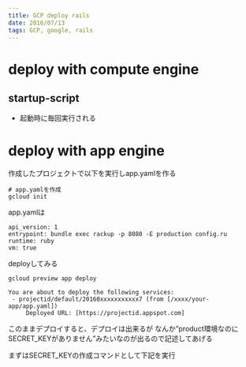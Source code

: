 ```yaml
---
title: GCP deploy rails
date: 2016/07/13
tags: GCP, google, rails
---
```



# deploy with compute engine

## startup-script

+ 起動時に毎回実行される

# deploy with app engine

作成したプロジェクトで以下を実行しapp.yamlを作る

```
# app.yamlを作成
gcloud init
```

app.yamlは

```
api_version: 1
entrypoint: bundle exec rackup -p 8080 -E production config.ru
runtime: ruby
vm: true
```

deployしてみる

```
gcloud preview app deploy

You are about to deploy the following services:
 - projectid/default/20160xxxxxxxxxxx7 (from [/xxxx/your-app/app.yaml])
     Deployed URL: [https://projectid.appspot.com]
```

このままデプロイすると、デプロイは出来るが
なんか”product環境なのにSECRET_KEYがありません”みたいなのが出るので記述してあげる

まずはSECRET_KEYの作成コマンドとして下記を実行
